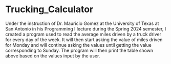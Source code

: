 # Trucking_Calculator

Under the instruction of Dr. Mauricio Gomez at the University of Texas at San Antonio in his Programming I lecture during the Spring 2024 semester, I created a program used to read the average miles driven by a truck driver for every day of the week. It will then start asking the value of miles driven for Monday and will continue asking the values until getting the value corresponding to Sunday. The program will then print the table shown above based on the values input by the user.
